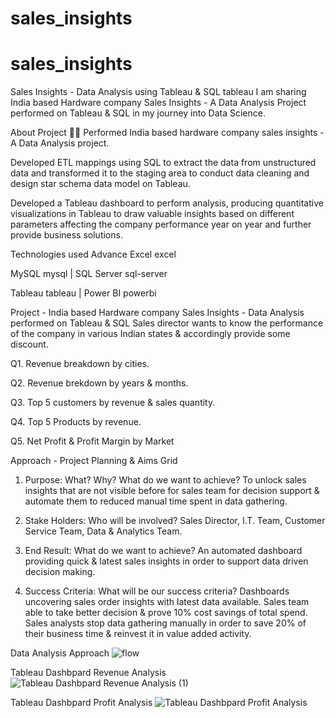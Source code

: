 # sales_insights
# sales_insights
Sales Insights - Data Analysis using Tableau & SQL tableau
I am sharing India based Hardware company Sales Insights - A Data Analysis Project performed on Tableau & SQL in my journey into Data Science.

About Project 👨‍💻
Performed India based hardware company sales insights - A Data Analysis project.

Developed ETL mappings using SQL to extract the data from unstructured data and transformed it to the staging area to conduct data cleaning and design star schema data model on Tableau.

Developed a Tableau dashboard to perform analysis, producing quantitative visualizations in Tableau to draw valuable insights based on different parameters affecting the company performance year on year and further provide business solutions.

Technologies used
Advance Excel excel

MySQL mysql | SQL Server sql-server

Tableau tableau | Power BI powerbi

Project - India based Hardware company Sales Insights - Data Analysis performed on Tableau & SQL
Sales director wants to know the performance of the company in various Indian states & accordingly provide some discount.

Q1. Revenue breakdown by cities.

Q2. Revenue brekdown by years & months.

Q3. Top 5 customers by revenue & sales quantity.

Q4. Top 5 Products by revenue.

Q5. Net Profit & Profit Margin by Market

Approach - Project Planning & Aims Grid
1. Purpose: What? Why? What do we want to achieve?
To unlock sales insights that are not visible before for sales team for decision support & automate them to reduced manual time spent in data gathering.

2. Stake Holders: Who will be involved?
Sales Director,
I.T. Team,
Customer Service Team,
Data & Analytics Team.
3. End Result: What do we want to achieve?
An automated dashboard providing quick & latest sales insights in order to support data driven decision making.

4. Success Criteria: What will be our success criteria?
Dashboards uncovering sales order insights with latest data available.
Sales team able to take better decision & prove 10% cost savings of total spend.
Sales analysts stop data gathering manually in order to save 20% of their business time & reinvest it in value added activity.

Data Analysis Approach
![flow](https://github.com/ujjwalroystacks/sales_insights/assets/109037539/4ac54130-ab84-4156-abba-6eb89cd0a19d)

Tableau Dashbpard Revenue Analysis
![Tableau Dashbpard Revenue Analysis (1)](https://github.com/ujjwalroystacks/sales_insights/assets/109037539/64bbe5e3-5938-480b-a13c-8c794ea63e92)

Tableau Dashbpard Profit Analysis
![Tableau Dashbpard Profit Analysis](https://github.com/ujjwalroystacks/sales_insights/assets/109037539/bd667245-20ac-47b9-83bc-2f1d86799b2e)

